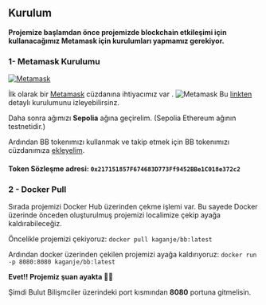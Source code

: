 ## Kurulum

**Projemize başlamdan önce projemizde blockchain etkileşimi için kullanacağımız Metamask için kurulumları yapmamız gerekiyor.**

### 1-  Metamask Kurulumu
[![Metamask](https://media.giphy.com/media/doXBzUFJRxpaUbuaqz/giphy.gif)]()


İlk olarak bir [Metamask](https://chromewebstore.google.com/detail/metamask/nkbihfbeogaeaoehlefnkodbefgpgknn?hl=tr) cüzdanına ihtiyacımız  var . ![Metamask](https://lh3.googleusercontent.com/QW0gZ3yugzXDvTANa5-cc1EpabQ2MGnl6enW11O6kIerEaBQGOhgyUOvhRedndD9io8RJMmJZfIXq1rMxUsFHS2Ttw=s20)
Bu [linkten](https://chromewebstore.google.com/detail/metamask/nkbihfbeogaeaoehlefnkodbefgpgknn?hl=tr) detaylı kurulumunu izleyebilirsinz.

Daha sonra ağımızı **Sepolia** ağına geçirelim. (Sepolia Ethereum ağının testnetidir.)

Ardından BB tokenımızı kullanmak ve takip etmek için BB tokenımızı cüzdanımıza [ekleyelim](https://www.youtube.com/watch?v=2dCsY8dFak8).


####   Token Sözleşme adresi: ```0x217151857F674683D773Ff9452BBe1C018e372c2```





### 2 - Docker Pull

Sırada projemizi Docker Hub üzerinden çekme işlemi var. Bu sayede Docker üzerinde önceden oluşturulmuş projemizi localimize çekip ayağa kaldırabileceğiz.

Öncelikle projemizi çekiyoruz:
```docker pull kaganje/bb:latest ```

Ardından docker üzerinden çekilen projemizi ayağa kaldırıyoruz:
```docker run -p 8080:8080 kaganje/bb:latest```

**Evet!! Projemiz şuan ayakta 🥳🎉**

Şimdi Bulut Bilişmciler üzerindeki port kısmından **8080** portuna gitmelisin.